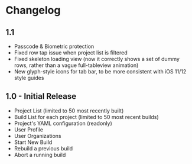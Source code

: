 #  Changelog

## 1.1

* Passcode & Biometric protection
* Fixed row tap issue when project list is filtered
* Fixed skeleton loading view (now it correctly shows a set of dummy rows, rather than a vague full-tableview animation)
* New glyph-style icons for tab bar, to be more consistent with iOS 11/12 style guides 

## 1.0 - Initial Release

* Project List (limited to 50 most recently built)
* Build List for each project (limited to 50 most recent builds)
* Project's YAML configuration (readonly)
* User Profile
* User Organizations
* Start New Build
* Rebuild a previous build
* Abort a running build


